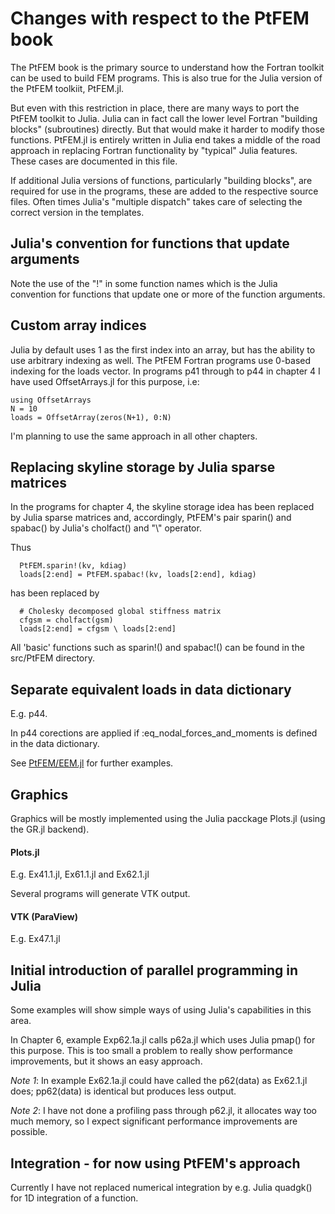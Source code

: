 # Changes with respect to the PtFEM book


The PtFEM book is the primary source to understand how the Fortran toolkit can be used to build FEM programs. This is also true for the Julia version of the PtFEM toolkiit, PtFEM.jl.

But even with this restriction in place, there are many ways to port the PtFEM toolkit to Julia. Julia can in fact call the lower level Fortran "building blocks" (subroutines) directly. But that would make it harder to modify those functions.
PtFEM.jl is entirely written in Julia end takes a middle of the road approach in replacing Fortran functionality by "typical" Julia features. These cases are documented in this file.

If additional Julia versions of functions, particularly "building blocks", are required for use in the programs, these are added to the respective source files. Often times Julia's "multiple dispatch" takes care of selecting the correct version in the templates.

## Julia's convention for functions that update arguments

Note the use of the "!" in some function names which is the Julia convention for functions that update one or more of the function arguments. 

## Custom array indices

Julia by default uses 1 as the first index into an array, but has the ability to use arbitrary indexing as well. The PtFEM Fortran programs use 0-based indexing for the loads vector. In programs p41 through to p44 in chapter 4 I have used OffsetArrays.jl for this purpose, i.e:

```
using OffsetArrays
N = 10
loads = OffsetArray(zeros(N+1), 0:N)
```

I'm planning to use the same approach in all other chapters.

## Replacing skyline storage by Julia sparse matrices

In the programs for chapter 4, the skyline storage idea has been replaced by Julia sparse matrices and, accordingly, PtFEM's pair sparin() and spabac() by Julia's cholfact() and "\\" operator.

Thus

```
  PtFEM.sparin!(kv, kdiag)
  loads[2:end] = PtFEM.spabac!(kv, loads[2:end], kdiag)
```

has been replaced by

```
  # Cholesky decomposed global stiffness matrix
  cfgsm = cholfact(gsm)
  loads[2:end] = cfgsm \ loads[2:end]
```

All 'basic' functions such as sparin!() and spabac!() can be found in the src/PtFEM directory.

## Separate equivalent loads  in data dictionary

E.g. p44. 

In p44 corections are applied if :eq_nodal_forces_and_moments is defined in the data dictionary.

See [PtFEM/EEM.jl](https://github.com/PtFEM/EEM.jl) for further examples.

## Graphics

Graphics will be mostly implemented using the Julia pacckage Plots.jl (using the GR.jl backend).

#### Plots.jl

E.g. Ex41.1.jl, Ex61.1.jl and Ex62.1.jl

Several programs will generate VTK output.

#### VTK (ParaView)

E.g. Ex47.1.jl

## Initial introduction of parallel programming in Julia

Some examples will show simple ways of using Julia's capabilities in this area.

In Chapter 6, example Exp62.1a.jl calls p62a.jl which uses Julia pmap() for this purpose. This is too small a problem to really show performance improvements, but it shows an easy approach.

_Note 1_: In example Ex62.1a.jl could have called the p62(data) as Ex62.1.jl does; pp62(data) is identical but produces less output.

_Note 2_: I have not done a profiling pass through p62.jl, it allocates way too much memory, so I expect significant performance improvements are possible.

## Integration - for now using PtFEM's approach

Currently I have not replaced numerical integration by e.g. Julia quadgk() for 1D integration of a function.
